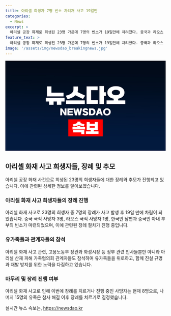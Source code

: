 ```yaml
---
title: 아리셀 희생자 7명 빈소 차려져 사고 19일만
categories:
  - News
excerpt: >
  아리셀 공장 화재로 희생된 23명 가운데 7명의 빈소가 19일만에 차려졌다. 중국과 라오스 국적자들을 비롯한 유가족들의 슬픈 모습이 전해졌고, 정부 관계자들과 지역주민들도 조문에 참여했다. 빈소 앞의 입간판은 유족의 사생활 보호를 요청했고, 취재진과 아리셀 측 관계자는 출입이 제한됐다. 나머지 희생자들의 장례는 참사 해결 후에 치러질 예정이며, 아리셀 산재 피해 가족협의회는 진실규명과 재발 방지를 위해 노력하겠다고 밝혔다. 15명의 유가족은 참사 해결 이후 장례를 치를 계획이다.
feature_text: >
  아리셀 공장 화재로 희생된 23명 가운데 7명의 빈소가 19일만에 차려졌다. 중국과 라오스 국적자들을 비롯한 유가족들의 슬픈 모습이 전해졌고, 정부 관계자들과 지역주민들도 조문에 참여했다. 빈소 앞의 입간판은 유족의 사생활 보호를 요청했고, 취재진과 아리셀 측 관계자는 출입이 제한됐다. 나머지 희생자들의 장례는 참사 해결 후에 치러질 예정이며, 아리셀 산재 피해 가족협의회는 진실규명과 재발 방지를 위해 노력하겠다고 밝혔다. 15명의 유가족은 참사 해결 이후 장례를 치를 계획이다.
image: '/assets/img/newsdao_breakingnews.jpg'
---
```


<p><img src="/assets/img/newsdao_breakingnews.jpg" alt="pcversion 속보" /></p>

<h2 data-ke-size="size26">아리셀 화재 사고 희생자들, 장례 및 추모</h2>

<p data-ke-size="size16">아리셀 공장 화재 사건으로 희생된 23명의 희생자들에 대한 장례와 추모가 진행되고 있습니다. 이에 관련된 상세한 정보를 알아보겠습니다.</p>

<h3>아리셀 화재 사고 희생자들의 장례 진행</h3>

<p data-ke-size="size16">아리셀 화재 사고로 23명의 희생자 중 7명의 장례가 사고 발생 후 19일 만에 차림이 되었습니다. 중국 국적 사망자 3명, 라오스 국적 사망자 1명, 한국인 남편과 중국인 아내 부부의 빈소가 마련되었으며, 이에 관련된 장례 절차가 진행 중입니다.</p>

<h3>유가족들과 관계자들의 참석</h3>

<p data-ke-size="size16">아리셀 화재 사고 관련, 고용노동부 장관과 화성시장 등 정부 관련 인사들뿐만 아니라 아리셀 산재 피해 가족협의회 관계자들도 참석하여 유가족들을 위로하고, 함께 진실 규명과 재발 방지를 위한 노력을 다짐하고 있습니다.</p>

<h3>마무리 및 장례 진행 여부</h3>

<p data-ke-size="size16">아리셀 화재 사고로 인해 이번에 장례를 치르거나 진행 중인 사망자는 현재 8명으로, 나머지 15명의 유족은 참사 해결 이후 장례를 치르기로 결정했습니다.</p>
실시간 뉴스 속보는, <a href="https://newsdao.kr" rel="dofollow">https://newsdao.kr</a>


